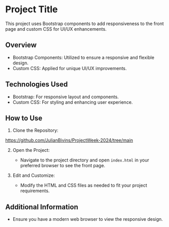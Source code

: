 # Project Title

This project uses Bootstrap components to add responsiveness to the front page and custom CSS for UI/UX enhancements.

## Overview

- Bootstrap Components: Utilized to ensure a responsive and flexible design.
- Custom CSS: Applied for unique UI/UX improvements.

## Technologies Used

- Bootstrap: For responsive layout and components.
- Custom CSS: For styling and enhancing user experience.

## How to Use

1. Clone the Repository:
    
https://github.com/JulianBivins/ProjectWeek-2024/tree/main
  

2. Open the Project:
    - Navigate to the project directory and open `index.html` in your preferred browser to see the front page.

3. Edit and Customize:
    - Modify the HTML and CSS files as needed to fit your project requirements.

## Additional Information

- Ensure you have a modern web browser to view the responsive design.
